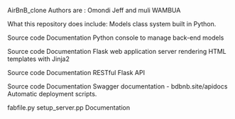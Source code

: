 AirBnB_clone
Authors are : Omondi Jeff and  muli WAMBUA

What this repository does include: Models class system built in Python.

Source code Documentation Python console to manage back-end models

Source code Documentation Flask web application server rendering HTML templates with Jinja2

Source code Documentation RESTful Flask API

Source code Documentation Swagger documentation - bdbnb.site/apidocs Automatic deployment scripts.

fabfile.py setup_server.pp Documentation
